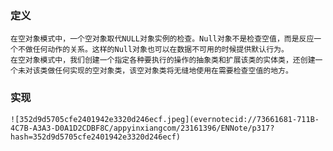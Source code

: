 ### 定义
    在空对象模式中，一个空对象取代NULL对象实例的检查。Null对象不是检查空值，而是反应一个不做任何动作的关系。这样的Null对象也可以在数据不可用的时候提供默认行为。
    在空对象模式中，我们创建一个指定各种要执行的操作的抽象类和扩展该类的实体类，还创建一个未对该类做任何实现的空对象类，该空对象类将无缝地使用在需要检查空值的地方。

### 实现
    ![352d9d5705cfe2401942e3320d246ecf.jpeg](evernotecid://73661681-711B-4C7B-A3A3-D0A1D2CDBF8C/appyinxiangcom/23161396/ENNote/p317?hash=352d9d5705cfe2401942e3320d246ecf)
    